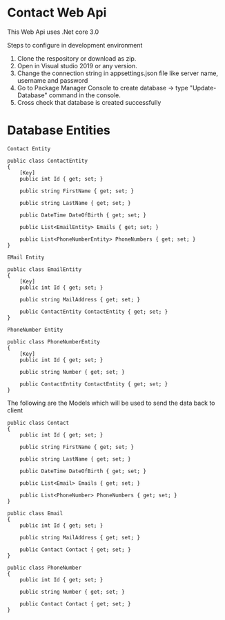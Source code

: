 # Contact Web Api

This Web Api uses .Net core 3.0

Steps to configure in development environment

1. Clone the respository or download as zip.
2. Open in Visual studio 2019 or any version.
3. Change the connection string in appsettings.json file like server name, username and password
4. Go to Package Manager Console to create database -> type "Update-Database" command in the console.
5. Cross check that database is created successfully

# Database Entities

    Contact Entity

    public class ContactEntity
    {
        [Key]
        public int Id { get; set; }

        public string FirstName { get; set; }

        public string LastName { get; set; }

        public DateTime DateOfBirth { get; set; }

        public List<EmailEntity> Emails { get; set; }

        public List<PhoneNumberEntity> PhoneNumbers { get; set; }
    }
    
    EMail Entity
    
    public class EmailEntity
    {
        [Key]
        public int Id { get; set; }

        public string MailAddress { get; set; } 

        public ContactEntity ContactEntity { get; set; }
    }
    
    PhoneNumber Entity
    
    public class PhoneNumberEntity
    {
        [Key]
        public int Id { get; set; }

        public string Number { get; set; }

        public ContactEntity ContactEntity { get; set; }
    }

The following are the Models which will be used to send the data back to client

    public class Contact
    {
        public int Id { get; set; }

        public string FirstName { get; set; }

        public string LastName { get; set; }

        public DateTime DateOfBirth { get; set; }

        public List<Email> Emails { get; set; }

        public List<PhoneNumber> PhoneNumbers { get; set; }
    }
    
    public class Email
    {
        public int Id { get; set; }

        public string MailAddress { get; set; }

        public Contact Contact { get; set; }
    }
    
    public class PhoneNumber
    {
        public int Id { get; set; }

        public string Number { get; set; }

        public Contact Contact { get; set; }
    }
